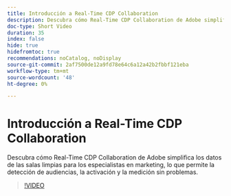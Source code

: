 ```yaml
---
title: Introducción a Real-Time CDP Collaboration
description: Descubra cómo Real-Time CDP Collaboration de Adobe simplifica los datos de las salas limpias para los especialistas en marketing, lo que permite la detección de audiencias, la activación y la medición sin problemas.
doc-type: Short Video
duration: 35
index: false
hide: true
hidefromtoc: true
recommendations: noCatalog, noDisplay
source-git-commit: 2af7500de12a9fd78e64c6a12a42b2fbbf121eba
workflow-type: tm+mt
source-wordcount: '48'
ht-degree: 0%

---
```



# Introducción a Real-Time CDP Collaboration

Descubra cómo Real-Time CDP Collaboration de Adobe simplifica los datos de las salas limpias para los especialistas en marketing, lo que permite la detección de audiencias, la activación y la medición sin problemas.

<!-- 65_OS511_3442426_34_introduction-to-realtime-cdp-collaboration -->
>[!VIDEO](https://video.tv.adobe.com/v/3458279/?learn=on&enablevpops=true)
